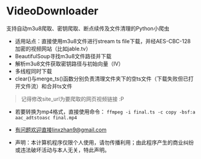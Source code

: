 # VideoDownloader
支持自动m3u8爬取、密钥爬取、断点续传及文件清理的Python小爬虫

- 适用站点：直接使用m3u8文件进行stream ts file下载，并经AES-CBC-128加密的视频网站（比如jable.tv）
- BeautifulSoup寻找m3u8文件路径并下载
- 解析m3u8文件获取密钥路径与初始向量（IV）
- 多线程同时下载
- clear()与merge_ts()函数分别负责清理文件夹下的空ts文件（下载失败但已打开文件流）和合并ts文件

> 记得修改site_url为要爬取的网页视频链接 :P

- 若要转换为mp4格式，直接使用命令：
  `ffmpeg -i final.ts -c copy -bsf:a aac_adtstoasc final.mp4`
- 有问题欢迎直接linxzhan9@gmail.com

- 声明：本计算机程序仅限个人使用，请勿传播利用；由此程序产生的商业纠纷或违法破坏活动与本人无关，特此声明。

